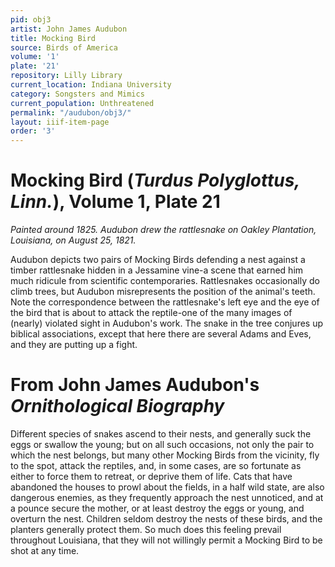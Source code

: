 ```yaml
---
pid: obj3
artist: John James Audubon
title: Mocking Bird
source: Birds of America
volume: '1'
plate: '21'
repository: Lilly Library
current_location: Indiana University
category: Songsters and Mimics
current_population: Unthreatened
permalink: "/audubon/obj3/"
layout: iiif-item-page
order: '3'
---
```


# Mocking Bird (_Turdus Polyglottus, Linn._), Volume 1, Plate 21

_Painted around 1825. Audubon drew the rattlesnake on Oakley Plantation, Louisiana, on August 25, 1821._

Audubon depicts two pairs of Mocking Birds defending a nest against a timber rattlesnake hidden in a Jessamine vine-a scene that earned him much ridicule from scientific contemporaries. Rattlesnakes occasionally do climb trees, but Audubon misrepresents the position of the animal's teeth. Note the correspondence between the rattlesnake's left eye and the eye of the bird that is about to attack the reptile-one of the many images of (nearly) violated sight in Audubon's work. The snake in the tree conjures up biblical associations, except that here there are several Adams and Eves, and they are putting up a fight.

# From John James Audubon's _Ornithological Biography_

Different species of snakes ascend to their nests, and generally suck the eggs or swallow the young; but on all such occasions, not only the pair to which the nest belongs, but many other Mocking Birds from the vicinity, fly to the spot, attack the reptiles, and, in some cases, are so fortunate as either to force them to retreat, or deprive them of life. Cats that have abandoned the houses to prowl about the fields, in a half wild state, are also dangerous enemies, as they frequently approach the nest unnoticed, and at a pounce secure the mother, or at least destroy the eggs or young, and overturn the nest. Children seldom destroy the nests of these birds, and the planters generally protect them. So much does this feeling prevail throughout Louisiana, that they will not willingly permit a Mocking Bird to be shot at any time.

